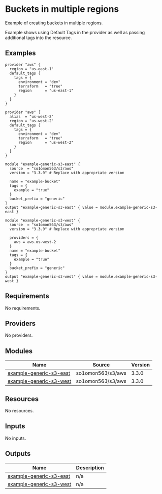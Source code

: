 # Buckets in multiple regions

Example of creating buckets in multiple regions.

Example shows using Default Tags in the provider as well as passing additional tags into the resource.
<!-- BEGINNING OF PRE-COMMIT-TERRAFORM DOCS HOOK -->


## Examples

```hcl
provider "aws" {
  region = "us-east-1"
  default_tags {
    tags = {
      environment = "dev"
      terraform   = "true"
      region      = "us-east-1"
    }
  }
}

provider "aws" {
  alias  = "us-west-2"
  region = "us-west-2"
  default_tags {
    tags = {
      environment = "dev"
      terraform   = "true"
      region      = "us-west-2"
    }
  }
}

module "example-generic-s3-east" {
  source  = "so1omon563/s3/aws"
  version = "3.3.0" # Replace with appropriate version

  name = "example-bucket"
  tags = {
    example = "true"
  }
  bucket_prefix = "generic"
}
output "example-generic-s3-east" { value = module.example-generic-s3-east }

module "example-generic-s3-west" {
  source  = "so1omon563/s3/aws"
  version = "3.3.0" # Replace with appropriate version

  providers = {
    aws = aws.us-west-2
  }
  name = "example-bucket"
  tags = {
    example = "true"
  }
  bucket_prefix = "generic"
}
output "example-generic-s3-west" { value = module.example-generic-s3-west }
```

## Requirements

No requirements.

## Providers

No providers.

## Modules

| Name | Source | Version |
|------|--------|---------|
| <a name="module_example-generic-s3-east"></a> [example-generic-s3-east](#module\_example-generic-s3-east) | so1omon563/s3/aws | 3.3.0 |
| <a name="module_example-generic-s3-west"></a> [example-generic-s3-west](#module\_example-generic-s3-west) | so1omon563/s3/aws | 3.3.0 |

## Resources

No resources.

## Inputs

No inputs.

## Outputs

| Name | Description |
|------|-------------|
| <a name="output_example-generic-s3-east"></a> [example-generic-s3-east](#output\_example-generic-s3-east) | n/a |
| <a name="output_example-generic-s3-west"></a> [example-generic-s3-west](#output\_example-generic-s3-west) | n/a |


<!-- END OF PRE-COMMIT-TERRAFORM DOCS HOOK -->
